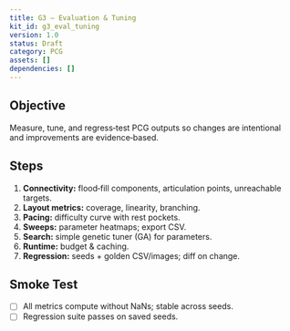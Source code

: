 ```yaml
---
title: G3 — Evaluation & Tuning
kit_id: g3_eval_tuning
version: 1.0
status: Draft
category: PCG
assets: []
dependencies: []
---
```


## Objective
Measure, tune, and regress‑test PCG outputs so changes are intentional and improvements are evidence‑based.

## Steps
1) **Connectivity:** flood‑fill components, articulation points, unreachable targets.  
2) **Layout metrics:** coverage, linearity, branching.  
3) **Pacing:** difficulty curve with rest pockets.  
4) **Sweeps:** parameter heatmaps; export CSV.  
5) **Search:** simple genetic tuner (GA) for parameters.  
6) **Runtime:** budget & caching.  
7) **Regression:** seeds + golden CSV/images; diff on change.

## Smoke Test
- [ ] All metrics compute without NaNs; stable across seeds.  
- [ ] Regression suite passes on saved seeds.
